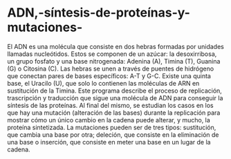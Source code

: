 # ADN,-síntesis-de-proteínas-y-mutaciones-
El ADN es una molécula que consiste en dos hebras formadas por unidades llamadas nucleótidos. Estos se componen de un azúcar: la desoxirribosa, un grupo fosfato y una base nitrogenada: Adenina (A), Timina (T), Guanina (G) o Citosina (C). Las hebras se unen a través de puentes de hidrógeno que conectan pares de bases específicos: A-T y G-C.
Existe una quinta base, el Uracilo (U), que solo lo contienen las moléculas de ARN en sustitución de la Timina.
Este programa describe el proceso de replicación, trascripción y traducción que sigue una molécula de ADN para conseguir la síntesis de las proteínas. 
Al final del mismo, se estudian los casos en los que hay una mutación (alteración de las bases) durante la replicación para mostrar cómo un único cambio en la cadena puede alterar, y mucho, la proteína sintetizada. La mutaciones pueden ser de tres tipos: sustitución, que cambia una base por otra; deleción, que consiste en la eliminación de una base o inserción, que consiste en meter una base en un lugar de la cadena.
